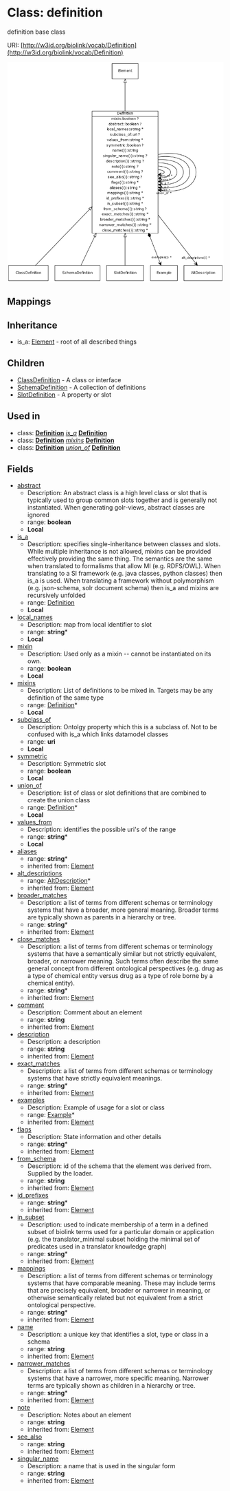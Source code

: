 # Class: definition


definition base class

URI: [http://w3id.org/biolink/vocab/Definition](http://w3id.org/biolink/vocab/Definition)

![img](images/Definition.png)
## Mappings

## Inheritance

 *  is_a: [Element](Element.md) - root of all described things
## Children

 * [ClassDefinition](ClassDefinition.md) - A class or interface
 * [SchemaDefinition](SchemaDefinition.md) - A collection of definitions
 * [SlotDefinition](SlotDefinition.md) - A property or slot
## Used in

 *  class: **[Definition](Definition.md)** *[is_a](is_a.md)* **[Definition](Definition.md)**
 *  class: **[Definition](Definition.md)** *[mixins](mixins.md)* **[Definition](Definition.md)**
 *  class: **[Definition](Definition.md)** *[union_of](union_of.md)* **[Definition](Definition.md)**
## Fields

 * [abstract](abstract.md)
    * Description: An abstract class is a high level class or slot that is typically used to group common slots together and is generally not instantiated. When generating golr-views, abstract classes are ignored
    * range: **boolean**
    * __Local__
 * [is_a](is_a.md)
    * Description: specifies single-inheritance between classes and slots. While multiple inheritance is not allowed, mixins can be provided effectively providing the same thing. The semantics are the same when translated to formalisms that allow MI (e.g. RDFS/OWL). When translating to a SI framework (e.g. java classes, python classes) then is_a is used. When translating a framework without polymorphism (e.g. json-schema, solr document schema) then is_a and mixins are recursively unfolded
    * range: [Definition](Definition.md)
    * __Local__
 * [local_names](local_names.md)
    * Description: map from local identifier to slot
    * range: **string***
    * __Local__
 * [mixin](mixin.md)
    * Description: Used only as a mixin -- cannot be instantiated on its own.
    * range: **boolean**
    * __Local__
 * [mixins](mixins.md)
    * Description: List of definitions to be mixed in. Targets may be any definition of the same type
    * range: [Definition](Definition.md)*
    * __Local__
 * [subclass_of](subclass_of.md)
    * Description: Ontolgy property which this is a subclass of. Not to be confused with is_a which links datamodel classes
    * range: **uri**
    * __Local__
 * [symmetric](symmetric.md)
    * Description: Symmetric slot
    * range: **boolean**
    * __Local__
 * [union_of](union_of.md)
    * Description: list of class or slot definitions that are combined to create the union class
    * range: [Definition](Definition.md)*
    * __Local__
 * [values_from](values_from.md)
    * Description: identifies the possible uri's of the range
    * range: **string***
    * __Local__
 * [aliases](aliases.md)
    * range: **string***
    * inherited from: [Element](Element.md)
 * [alt_descriptions](alt_descriptions.md)
    * range: [AltDescription](AltDescription.md)*
    * inherited from: [Element](Element.md)
 * [broader_matches](broader_matches.md)
    * Description: a list of terms from different schemas or terminology systems that have a broader, more general meaning. Broader terms are typically shown as parents in a hierarchy or tree.
    * range: **string***
    * inherited from: [Element](Element.md)
 * [close_matches](close_matches.md)
    * Description: a list of terms from different schemas or terminology systems that have a semantically similar but not strictly equivalent, broader, or narrower meaning. Such terms often describe the same general concept from different ontological perspectives (e.g. drug as a type of chemical entity versus drug as a type of role borne by a chemical entity).
    * range: **string***
    * inherited from: [Element](Element.md)
 * [comment](comment.md)
    * Description: Comment about an element
    * range: **string**
    * inherited from: [Element](Element.md)
 * [description](description.md)
    * Description: a description
    * range: **string**
    * inherited from: [Element](Element.md)
 * [exact_matches](exact_matches.md)
    * Description: a list of terms from different schemas or terminology systems that have strictly equivalent meanings. 
    * range: **string***
    * inherited from: [Element](Element.md)
 * [examples](examples.md)
    * Description: Example of usage for a slot or class
    * range: [Example](Example.md)*
    * inherited from: [Element](Element.md)
 * [flags](flags.md)
    * Description: State information and other details
    * range: **string***
    * inherited from: [Element](Element.md)
 * [from_schema](from_schema.md)
    * Description: id of the schema that the element was derived from.  Supplied by the loader.
    * range: **string**
    * inherited from: [Element](Element.md)
 * [id_prefixes](id_prefixes.md)
    * range: **string***
    * inherited from: [Element](Element.md)
 * [in_subset](in_subset.md)
    * Description: used to indicate membership of a term in a defined subset of biolink terms used for a particular domain or application (e.g. the translator_minimal subset holding the minimal set of predicates used in a translator knowledge graph)
    * range: **string***
    * inherited from: [Element](Element.md)
 * [mappings](mappings.md)
    * Description: a list of terms from different schemas or terminology systems that have comparable meaning. These may include terms that are precisely equivalent, broader or narrower in meaning, or otherwise semantically related but not equivalent from a strict ontological perspective.
    * range: **string***
    * inherited from: [Element](Element.md)
 * [name](name.md)
    * Description: a unique key that identifies a slot, type or class in a schema
    * range: **string**
    * inherited from: [Element](Element.md)
 * [narrower_matches](narrower_matches.md)
    * Description: a list of terms from different schemas or terminology systems that have a narrower, more specific meaning. Narrower terms are typically shown as children in a hierarchy or tree.
    * range: **string***
    * inherited from: [Element](Element.md)
 * [note](note.md)
    * Description: Notes about an element
    * range: **string**
    * inherited from: [Element](Element.md)
 * [see_also](see_also.md)
    * range: **string**
    * inherited from: [Element](Element.md)
 * [singular_name](singular_name.md)
    * Description: a name that is used in the singular form
    * range: **string**
    * inherited from: [Element](Element.md)
